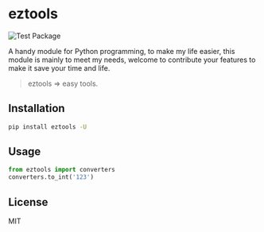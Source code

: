 # eztools

![Test Package](https://github.com/tobyqin/eztools/workflows/Test%20Package/badge.svg)

A handy module for Python programming, to make my life easier, this module is mainly to meet my needs,
welcome to contribute your features to make it save your time and life.

> eztools => easy tools.

## Installation

```bash
pip install eztools -U
```

## Usage

```python
from eztools import converters
converters.to_int('123')
```

## License

MIT
